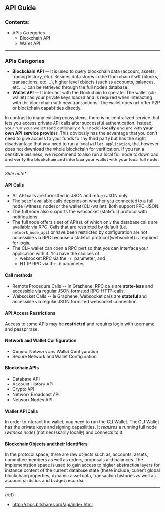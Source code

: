 ## API Guide 

### Contents:
- APIs Categories
  - Blockchain API
  - Wallet API

***


### APIs Categories

* **Blockchain API** -- It is used to query blockchain data (account, assets, trading history, etc). Besides data stores in the blockchain itself (blocks, transactions, etc. ..), higher level objects (such as accounts, balances, etc. …) can be retrieved through the full node’s database.
* **Wallet API** -- It interract with the blockchain to operate. 
The wallet (cli-wallet)  has your private keys loaded and is required when interacting with the blockchain with new transactions. The wallet does not offer P2P or blockchain capabilities directly.


In contrast to many existing ecosystems, there is no centralized service that lets you access private API calls after successful authentication. Instead, your run your wallet (and optionally a full node) **locally** and are with **your own API service provider**. This obviously has the advantage that you don’t need to give access to your funds to any third party but has the slight disadvantage that you need to run a local `wallet application`, that however does not download the whole blockchain for verification. If you run a sensitive business, we recommend to also run a local full node to download and verify the blockchain and interface your wallet with your local full node.


***


*Side note**

#### API Calls

* All API calls are formatted in JSON and return JSON only. 
* The set of available calls depends on whether you connected to a full node (witness_node) or the wallet (CLI-wallet). Both support RPC-JSON.   
* The full node also supports the websocket (statefull) protocol with notifications.
* The full node offers a set of API(s), of which only the database calls are available via RPC. Calls that are restricted by default (i.e. `network_node_api`) or have been restricted by configuration are not accessible via RPC because a statefull protocol (websocket) is required for login.
* The CLI- wallet can open a RPC port so that you can interface your application with it. You have the choices of 
     - websocket RPC via the `-r `parameter, and 
     - HTTP RPC via the `-H` parameter.


#### Call methods

* Remote Procedure Calls -- In Graphene, RPC calls are **state-less** and accessible via regular JSON formated RPC-HTTP-calls.
* Websocket Calls -- In Graphene, Websocket calls are **stateful** and accessible via regular JSON formated websocket connection. 


#### API Access Restrictions

Access to some APIs may be **restricted** and requires login with username and passphrase. 

#### Network and Wallet Configuration
* General Network and Wallet Configuration
* Secure Network and Wallet Configuration

#### Blockchain APIs

* Database API
* Account History API
* Crypto API
* Network Broadcast API
* Network Nodes API

#### Wallet API Calls

In order to interact the wallet, you need to run the CLI Wallet. The CLI Wallet has the private keys and signing capabilities.  It *requires* a running full node (*witness node*)  (not necessarily locally) and connects to it. 

#### Blockchain Objects and their Identifiers

In the protocol space, there are raw objects such as, accounts, assets, committee members as well as orders, proposals and balances. The implementation space is used to gain access to higher abstraction layers for instance content of the current database state (these include, current global blockchain properties, dynamic asset data, transaction histories as well as account statistics and budget records).

***
(ref) 
- http://docs.bitshares.org/api/index.html


